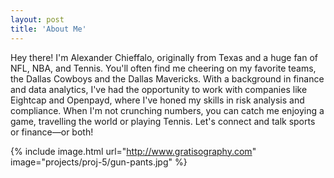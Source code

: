 ```yaml
---
layout: post
title: 'About Me'
---
```



Hey there! I'm Alexander Chieffalo, originally from Texas and a huge fan of NFL, NBA, and Tennis. You'll often find me cheering on my favorite teams, the Dallas Cowboys and the Dallas Mavericks. With a background in finance and data analytics, I've had the opportunity to work with companies like Eightcap and Openpayd, where I've honed my skills in risk analysis and compliance. When I'm not crunching numbers, you can catch me enjoying a game, travelling the world or playing Tennis. Let's connect and talk sports or finance—or both!

{% include image.html url="http://www.gratisography.com" image="projects/proj-5/gun-pants.jpg" %}
